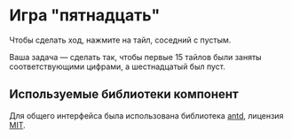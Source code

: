 # Игра "пятнадцать"

Чтобы сделать ход, нажмите на тайл, соседний с пустым. 

Ваша задача — сделать так, чтобы первые 15 тайлов были заняты соответствующими цифрами, а шестнадцатый был пуст.

## Используемые библиотеки компонент

Для общего интерфейса была использована библиотека  [antd](https://ant.design/), лицензия [MIT](https://github.com/ant-design/ant-design/blob/master/LICENSE).